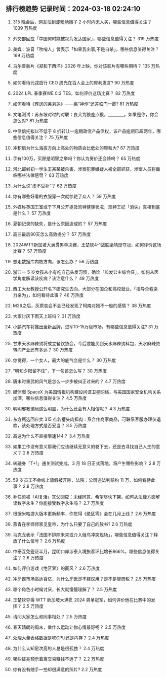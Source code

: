 
## 排行榜趋势 记录时间：2024-03-18 02:24:10
  
  1. 315 晚会后，网友拍到淀粉肠摊子 2 小时内无人买，哪些信息值得关注？ 1039 万热度
    
  2. 外交部回应「中国何时能被视为发达国家」，哪些信息值得关注？ 319 万热度
    
  3. 美媒：波音「吹哨人」曾表示「如果我出事,不是自杀」，哪些信息值得关注？ 169 万热度
    
  4. 乌尔善新片《郑和下西洋》2026 年上映，你对该影片有哪些期待？ 135 万热度
    
  5. 如何看待元戎启行 CEO 周光在百人会上的犀利发言? 90 万热度
    
  6. 2024 LPL 春季赛WE 0:2 TES，如何评价这场比赛？ 82 万热度
    
  7. 如何看待《葬送的芙莉莲》——离“神作”还差临门一脚? 81 万热度
    
  8. 文笔测试：苏东坡对过的对联：良犬为狼差点狠，________。如果是你，你会怎么对? 81 万热度
    
  9. 中信信托拟以不低于 8 折转让一逾期政信产品债权，该产品逾期已超两年，哪些信息值得关注？ 75 万热度
    
  10. 冲积扇为什么海拔方向上高处的物质会比低处的颗粒大? 67 万热度
    
  11. 手有100万，买房是明智之举吗？你认为房价还会降吗？ 65 万热度
    
  12. 河北邯郸初一学生王某某被杀害，涉案犯罪嫌疑人被全部抓获，涉案人员将面临哪些法律惩罚？ 63 万热度
    
  13. 为什么说“虚不受补”？ 62 万热度
    
  14. 你有哪些好看的衣服穿一次就惊艳了众人？ 59 万热度
    
  15. 外媒称英国王室或于下月公开提及凯特健康状况，凯特王妃「消失」真相到底是什么？ 57 万热度
    
  16. 夏朝记录的缺失，是什么原因造成的？ 57 万热度
    
  17. 高三最后80天怎么高效提分？ 57 万热度
    
  18. 2024WTT新加坡大满贯男单决赛，王楚钦4-1战胜梁靖崑夺冠，如何评价这场比赛？ 57 万热度
    
  19. 想走数据库内核方向，该怎么办？ 56 万热度
    
  20. 浙江一 5 岁女孩从小有吃自己头发习惯，确诊「长发公主综合征」，如何从医学角度解读该疾病？该注意什么？ 49 万热度
    
  21. 西工大女教授公开名下研究生去向，大部分在国企和高校就业，「指导全程亲力亲为」，如何看待此事？ 46 万热度
    
  22. M26之后，灰原哀会不会已经发现了柯南对她不一般的感情？ 38 万热度
    
  23. 大家讨厌下雨天上班吗？ 31 万热度
    
  24. 小鹏汽车将推出全新品牌，进军10-15万级市场，有哪些信息值得关注? 31 万热度
    
  25. 甘肃天水麻辣烫将成立餐饮协会，今后或能买到天水麻辣烫料包，天水麻辣烫转向产业还有多远？ 30 万热度
    
  26. 你觉得，一个女人，最大的底气会是什么？ 30 万热度
    
  27. “明知夕阳留不住”，下一句该怎么写？ 30 万热度
    
  28. 唐末时重武的风气是怎么一步步被纠正过来的？ 4.7 万热度
    
  29. 媒体曝 SpaceX 为美国情报机构建设间谍卫星网络，与美国国家安全机构关系加深，哪些信息值得关注？ 4.5 万热度
    
  30. 明明邪教骗局这么明显，为什么还会有人相信呢？ 4.3 万热度
    
  31. 东方甄选回应卖 315 点名槽头肉扣肉：系合作商家商品，可联系客服办理仅退款，该处理方式是否妥当？ 3.5 万热度
    
  32. 高速为什么不直接限速144？ 3.4 万热度
    
  33. 如果工作没有意义那我们应该继续无意义的卷下去，还是去寻找自己人生的意义？ 2.8 万热度
    
  34. 转融券「T+1」通关测试完成，3 月 18 日正式落地，将产生哪些影响？ 2.8 万热度
    
  35. 59 岁员工不会线上请假被开除，法院：公司违法判赔约 11 万，如何看待此事？ 2.8 万热度
    
  36. 乔任梁被「AI复活」其父回应：未经同意，希望尽快下架。如何从法律方面解读数字永生？你能接受数字永生吗？ 2.7 万热度
    
  37. 根据米哈游大版本更新频率，你觉得《绝区零》会在几月上线？ 2.6 万热度
    
  38. 燕青在李师师家见皇帝，为什么只要了自己的赦书? 2.6 万热度
    
  39. 马克龙表示「法国不排除未来或介入俄乌冲突现场」，哪些信息值得关注？释放了什么信号？ 2.6 万热度
    
  40. 中泰互免签证半月，昆明口岸涉泰入境旅客环比增长866%，哪些信息值得关注？ 2.6 万热度
    
  41. 如何评价游戏《绝区零》的画风？ 2.6 万热度
    
  42. 冲牙器市场高达百亿，为什么牙医却不建议用？是不是智商税？ 2.5 万热度
    
  43. 哪个角色小时候讨厌，长大就慢慢理解了？ 2.5 万热度
    
  44. 王楚钦夺得 WTT 新加坡大满贯 2024 男单冠军，如何评价他在比赛中的发挥？ 2.5 万热度
    
  45. 请问大家怎么和同事相处？ 2.5 万热度
    
  46. 春天晴朗的周末，做什么运动让你心情最舒畅？ 2.5 万热度
    
  47. 处理大量表格数据是吃CPU还是内存？ 2.4 万热度
    
  48. 为什么认知层次高的人总是很孤独？ 2.4 万热度
    
  49. 哪些征兆预示着离交易赚钱不远了？ 2.2 万热度
    
  50. 你有没有随手一拍却很满意的照片? 2.2 万热度
    